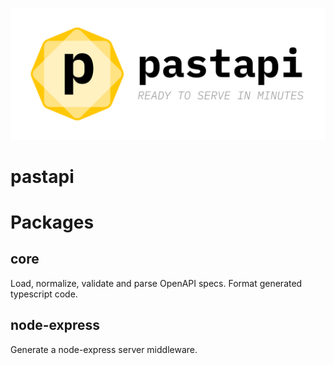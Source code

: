 ![pastapi](assets/card.png)
# pastapi

# Packages
## core
Load, normalize, validate and parse OpenAPI specs.
Format generated typescript code.

## node-express
Generate a node-express server middleware.